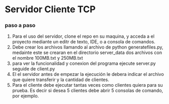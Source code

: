 # Servidor Cliente TCP
### paso a paso 
1. Para el uso del servidor, clone el repo en su maquina, y acceda a el proyecto mediante un editr de texto, IDE, o a consola de comandos.
2. Debe crear los archivos llamando al archivo de python generatefiles.py, medainte este se crearan en el directorio server_data dos archivos con el nombre 100MB.txt y 250MB.txt
3. para ver la funcionalidad y conexion del programa ejecute server.py seguide de client.py
4. El el servidor antes de empezar la ejecución le debera indicar el archivo que quiere transferir y la cantidad de clientes.
5. Para el cliente debe ejecutar tantas veces como clientes quiera para su prueba. Es decir si desea 5 clientes debe abrir 5 consolas de comando, por ejemplo.

